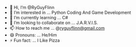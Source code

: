 - 👋 Hi, I’m @RyGuyFlinn
- 👀 I’m interested in ... Python Coding And Game Development
- 🌱 I’m currently learning ... C#
- 💞️ I’m looking to collaborate on ... J.A.R.V.I.S.
- 📫 How to reach me ... @ryguyflinn@gmail.com
- 😄 Pronouns: ... He/Him
- ⚡ Fun fact: ... I Like Pizza

<!---
RyGuyFlinn/RyGuyFlinn is a ✨ special ✨ repository because its `README.md` (this file) appears on your GitHub profile.
You can click the Preview link to take a look at your changes.
--->
